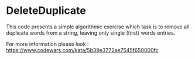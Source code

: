 # DeleteDuplicate
This code presents a simple algorithmic exercise which task is to remove all duplicate words from a string, leaving only single (first) words entries.

For more information please look : https://www.codewars.com/kata/5b39e3772ae7545f650000fc
